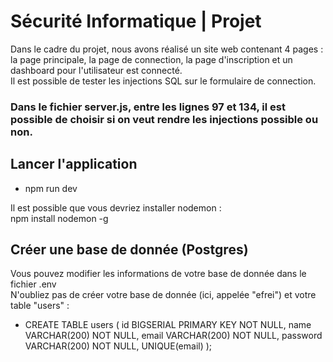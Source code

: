 # Sécurité Informatique | Projet

Dans le cadre du projet, nous avons réalisé un site web contenant 4 pages : la page principale, la page de connection, la page d'inscription et un dashboard pour l'utilisateur est connecté.<br />
Il est possible de tester les injections SQL sur le formulaire de connection.

### Dans le fichier server.js, entre les lignes 97 et 134, il est possible de choisir si on veut rendre les injections possible ou non.

## Lancer l'application

- npm run dev

Il est possible que vous devriez installer nodemon : <br />
  npm install nodemon -g

## Créer une base de donnée (Postgres)

Vous pouvez modifier les informations de votre base de donnée dans le fichier .env <br />
N'oubliez pas de créer votre base de donnée (ici, appelée "efrei") et votre table "users" :

- CREATE TABLE users (
    id BIGSERIAL PRIMARY KEY NOT NULL,
    name VARCHAR(200) NOT NULL,
    email VARCHAR(200) NOT NULL,
    password VARCHAR(200) NOT NULL,
    UNIQUE(email)
    );
